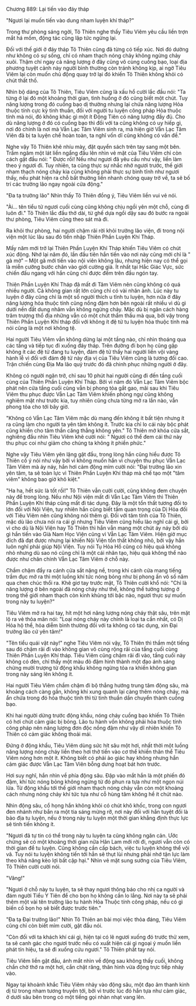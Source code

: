 




Chương 889: Lại tiến vào đáy tháp




"Ngươi lại muốn tiến vào dung nham luyện khí tháp?"

Trong thư phòng sáng ngời, Tô Thiên nghe thấy Tiêu Viêm yêu cầu liền trợn mắt há mồm, động tác cũng lập tức ngừng lại.

Đối với thế giới ở đáy tháp Tô Thiên cũng đã từng có tiếp xúc. Nơi đó dường như không có sự sống, chỉ có nham thạch nóng chảy không ngừng chảy xuôi. Thậm chí ngay cả năng lượng ở đây cũng vô cùng cuồng bạo, loại địa phương tuyệt cảnh này người bình thường còn tránh không kịp, ai ngờ Tiêu Viêm lại còn muốn chủ động quay trở lại đó khiến Tô Thiên không khỏi có chút thất thố.

Nhìn bộ dáng của Tô Thiên, Tiêu Viêm cũng là xấu hổ cười lắc đầu nói: "Ta từng ở lại đó một khoảng thời gian, tình huống ở đó cũng biết một chút. Tuy năng lượng trong đó cuồng bạo dị thường nhưng lại chứa năng lượng Hỏa thuộc tính cực kỳ tinh thuần, đối với người tu luyện công pháp Hỏa thuộc tính mà nói, đó không khác gì một ít Động Tiên có năng lượng đầy đủ. Cho dù năng lượng ở đó có cuồng bạo thì đối với ta cũng không có uy hiếp gì, nơi đó chính là nơi mà Vẫn Lạc Tâm Viêm sinh ra, mà hiện giờ Vẫn Lạc Tâm Viên đã bị ta luyện chế hoàn toàn, ta nghĩ vốn dĩ cũng không có vấn đề."

Nghe vậy Tô Thiên khẽ nhíu mày, đặt quyển sách trên tay sang một bên. Trầm ngâm một lát liền ngẩng đầu lên nhìn vẻ mặt của Tiêu Viêm chỉ còn cách gật đầu nói: " Được rồi! Nếu như ngươi đã yêu cầu như vậy, liền làm theo ý ngươi đi. Tuy nhiên, ta cũng thực sự nhắc nhở ngươi trước, thế giới nham thạch nóng chảy kia cũng không phải thực sự bình tĩnh như ngươi thấy, nếu phát hiện ra chỗ bất thường liền nhanh chóng quay trở về, ta sẽ bố trí các trưởng lão ngay ngoài cửa động."

"Đa tạ trưởng lão" Nhìn thấy Tô Thiên đồng ý, Tiêu Viêm liền vui vẻ nói.

"Ài… tên tiểu tử ngươi cuối cùng cũng không chịu ngồi yên một chỗ, cùng đi luôn đi." Tô Thiên lắc đầu thở dài, từ ghế dựa ngồi dậy sau đó bước ra ngoài thư phòng, Tiêu Viêm cũng theo sát mà đi.

Ra khỏi thư phòng, hai người chậm rãi rời khỏi trưởng lão viện, đi trong nội viện một lúc lâu sau đó tiến nhập Thiên Phần Luyện Khí Tháp.

Mấy năm mới trở lại Thiên Phần Luyện Khí Tháp khiến Tiêu Viêm có chút xúc động. Nhớ lại năm đó, lần đầu tiên hắn tiến vào nơi này cũng mới chỉ là " gà mờ" – Một gã mới tiến vào nội viên không lâu, nhưng hiện nay có thể gọi là miễn cưỡng bước chân vào giới cường giả. Ít nhất tại Hắc Giác Vực, sức chiến đấu ngang với hắn cũng chỉ được đếm trên đầu ngón tay.

Thiên Phần Luyện Khí Tháp đã mất đi Tâm Viêm nên cũng không có quá nhiều người. Cả không gian rất lớn cũng chỉ có vài nhân ảnh. Lúc này tu luyện ở đây cũng chỉ là một số người thích u tĩnh tu luyện, hơn nữa ở đây năng lượng hỏa thuộc tính cũng nồng đậm hơn bên ngoài rất nhiều vì dù gì dưới nền đất dung nhâm vẫn không ngừng chảy. Mặc dù bị ngăn cách hàng trăm trượng thổ địa những vẫn có một chút thẩm thấu mà qua, bởi vậy trong Thiên Phần Luyện Khí tháp đối với không ít đệ tử tu luyện hỏa thuộc tính mà nói cũng là một nơi không tệ.

Hai người Tiêu Viêm vẫn không dừng lại một tầng nào, chỉ nhìn thoáng qua các tầng và tiếp tục đi xuống đáy tháp. Trên đường đi bọn họ cũng gặp không ít các đệ tử đang tu luyện, đám đệ tử thấy hai người liền vội vàng hành lễ vì đối với đám đệ tử này địa vị của Tiêu Viêm cũng là tương đối cao. Trận chiến cùng Địa Ma lão quỷ trước đó đã chinh phục những người ở đây.

Không có người ngăn trở, chỉ sau 10 phút hai người cũng đi đến tầng cuối cùng của Thiên Phần Luyện Khí Tháp. Bởi vì năm đó Vẫn Lạc Tâm Viêm bộc phát nên cửa tầng cuối cùng vẫn bị phong tỏa gắt gao, mãi sau khi Tiêu Viêm thu phục được Vẫn Lạc Tâm Viêm khiến phòng ngự cũng không nghiêm mật như trước kia, tuy nhiên cũng chưa từng mở ra lần nào, vẫn phong tỏa cho tới bây giờ.

"Không có Vẫn Lạc Tâm Viêm mặc dù mang đến không ít bất tiện nhưng ít ra cũng làm cho người ta yên tâm không ít. Trước kia chỉ lo cái này bộc phát cũng khiến cho tâm thần căng thẳng không yên." Tô Thiên mở khóa cửa sắt, nghiêng đầu nhìn Tiêu Viêm khẽ cười nói: " Ngươi có thể đem cái thứ này thu phục coi như giảm cho chúng ta không ít phiền phức."

Nghe vậy Tiêu Viêm yên lặng gật đầu, trong lòng hắn cũng hiểu được Tô Thiên cố ý nói như vậy bởi vì không muốn hắn vì chuyện thu phục Vẫn Lạc Tâm Viêm mà áy náy, hắn hơi cảm động mỉm cười nói: "Đại trưởng lão xin yên tâm, ta sẽ toàn lực vì Thiên Phần Luyện Khí tháp mà chế tạo một "tâm viêm" không bao giờ khô kiệt."

"Ha ha, hết sức là tốt rồi!" Tô Thiên vẫn cười cười, cũng không đem chuyện này để trong lòng. Nếu như Nội viện mất đi Vẫn Lạc Tâm Viêm thì Thiên Phần Luyện Khí tháp cũng mất đi tác dụng. Đây là một tổn thất tương đối to lớn đối với Nội Viện, tuy nhiên hắn cũng biết tầm quan trọng của Dị Hỏa đối với Tiêu Viêm nên cũng không nói thêm gì. Đối với tâm tính của Tô Thiên, mặc dù lão chưa nói ra cái gì nhưng Tiêu Viêm cũng hiểu lão nghĩ cái gì, bởi vì cho dù là Nội Viện hay Tô Thiên thì hắn vẫn mang một chút áy náy bởi dù gì hắn tiến vào Già Nam Học Viện cũng vì Vẫn Lạc Tâm Viêm. Hiện giờ mục đích đã đạt được nhưng lại khiến Nội Viện tổn thất không nhỏ, bởi vậy hắn luôn nghĩ phải giúp Nội Viện. Tuy nói Tụ Hỏa Hồ cũng có hiệu quả không nhỏ nhưng dù sao nó cũng chỉ là một cái nhân tạo, hiệu quả không thể nào được như chân chính Vẫn Lạc Tâm Viêm ở chỗ này.

Chầm chậm đẩy ra cánh cửa sắt nặng nề, trong khi cánh cửa mang tiếng trầm đục mở ra thì một luồng khí tức nóng bỏng như bị phong ấn vô số năm qua chen chúc thổi ra. Khẽ giơ tay trước mặt, Tô Thiên cười khổ nói: "Chỉ là năng lượng ở bên ngoài đã nóng cháy như thế, không thể tưởng tượng ở trong thế giới nham thạch còn kinh khủng tới bậc nào, ngươi thực sự muốn trong này tu luyện?"

Tiêu Viêm mở ra hai tay, hít một hơi năng lượng nóng cháy thật sâu, trên mặt lộ ra vẻ thỏa mãn nói: "Loại nóng cháy này chính là loại ta cần nhất, có Dị Hỏa hộ thể, hỏa diễm bình thường đối với ta không có tác dụng, xin Đại trưởng lão cứ yên tâm!"

"Tên tiểu quái vật này!" nghe Tiêu Viêm nói vậy, Tô Thiên thì thầm một tiếng sau đó chậm rãi đi vào không gian vô cùng rộng rãi của tầng cuối cùng Thiên Phần Luyện Khí tháp. Tiêu Viêm cũng chậm rãi đi vào, tầng cuối này không có đèn, chỉ thấy một màu đỏ đậm hình thành một đạo ánh sáng chừng mười trượng từ động khẩu không ngừng tỏa ra khiến không gian trong này sáng lên không ít.

Hai người Tiêu Viêm chầm chậm đi bộ thẳng hướng trung tâm động sâu, mà khoảng cách càng gần, không khí xung quanh lại càng thêm nóng cháy, mà ẩn chứa trong đó hỏa thuộc tính thì từ tinh thuần dần chuyển thành cuồng bạo.

Khi hai người dừng trước động khẩu, nóng cháy cuồng bạo khiến Tô Thiên có hơi chút cảm giác bị bỏng. Lão tu hành vốn không phải hỏa thuộc tính công pháp nên năng lượng đơn độc nồng đậm như vậy dĩ nhiên khiến Tô Thiên có cảm giác không thoải mái.

Đứng ở động khẩu, Tiêu Viêm dùng sức hít sâu một hơi, nhất thời một luồng năng lượng nóng cháy liền theo hơi thở tiến vào cơ thể khiến thân thể Tiêu Viêm nóng hơn một ít. Không biết có phải ảo giác hay không nhưng hắn cảm giác được Vẫn Lạc Tâm Viên bỗng dưng hoạt bát hơn trước.

Hơi suy nghĩ, hắn nhìn về phía động sâu. Đập vào mắt hắn là một phiến đỏ đậm, khí tức nóng bỏng không ngừng từ đó phun ra tựa như một ngọn núi lửa. Từ động khẩu tới thế giới nham thạch nóng chảy vẫn còn một khoảng cách nhưng nóng chảy khí tức tựa như cỗ hùng tâm không hề ít chút nào.

Nhìn động sâu, cổ họng hắn không khỏi có chút khô khốc, trong con ngươi đen nhánh như bắn ra một tia sáng mừng rỡ, nơi này đối với hắn tuyệt đối là bảo địa tu luyện, nếu ở trong này tu luyện một thời gian khẳng định thực lực sẽ tinh tiến không ít.

"Ngươi đã tự tin có thể trong này tu luyện ta cũng không ngăn cản. Ước chừng sẽ có một khoảng thời gian nữa Hân Lam mới rời đi, ngươi vẫn còn có thời gian để tu luyện. Cũng không cần cấp bách, việc tu luyện không thể vội vã. Tuy nói tu luyện không tiến tới hẳn sẽ thụt lùi nhưng phải nhớ tận lực làm theo khả năng kẻo lợi bất cập hại." Nhìn vẻ mặt sung sướng của Tiêu Viêm, Tô Thiên cười cười nói.

"Vâng!"

"Ngươi ở chỗ này tu luyện, ta sẽ thay ngươi thông báo cho nhị ca người và đám người Tiểu Y Tiên để cho bọn họ không cần lo lắng. Nơi này ta sẽ phái thêm một vài tên trưởng lão tu hành Hỏa Thuộc tính công pháp, nếu có gì biến cố bọn họ sẽ biết được trước tiên."

"Đa tạ Đại trưởng lão!" Nhìn Tô Thiên an bài mọi việc thỏa đáng, Tiêu Viêm cũng chỉ còn biết mỉm cười, gật đầu nói.

"Còn đối với ta khách khí cái gì, hiện tại có lẽ ngươi xuống đó trước thử xem, ta sẽ canh gác cho ngươi trước nếu có xuất hiện cái gì ngoại ý muốn liền phát tín hiệu, ta sẽ đi xuống cứu ngươi." Tô Thiên phất tay nói.

Tiêu Viêm liền gật đầu, ánh mắt nhìn về động sau không thấy cuối, không chần chờ thở ra một hơi, cắn chặt răng, thân hình vừa động trực tiếp nhảy vào.

Ngay tại khoảnh khắc Tiêu Viêm nhảy vào động sâu, một đạo âm thanh kinh dị từ trong nham tương truyền tới, bởi vì trước lúc đó hắn tựa như cảm giác, ở dưới sâu bên trong có một tiếng gọi nhàn nhạt vang lên.




